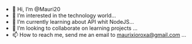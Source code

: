 - 👋 Hi, I’m @Mauri20
- 👀 I’m interested in the technology world...
- 🌱 I’m currently learning about API whit NodeJS...
- 💞️ I’m looking to collaborate on learning projects ...
- 📫 How to reach me, send me an email to maurixioroxa@gmail.com ...

<!---
Mauri20/Mauri20 is a ✨ special ✨ repository because its `README.md` (this file) appears on your GitHub profile.
You can click the Preview link to take a look at your changes.
--->
